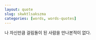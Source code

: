 ```yaml
---
layout: quote
slug: skwktlsakszma
categories: [words, words-quotes]
---
```


나 자신만큼 걸림돌이 된 사람을 만나본적이 없다.
